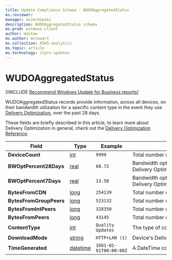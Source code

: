 ```yaml
---
title: Update Compliance Schema - WUDOAggregatedStatus
ms.reviewer: 
manager: aczechowski
description: WUDOAggregatedStatus schema
ms.prod: windows-client
author: mestew
ms.author: mstewart
ms.collection: M365-analytics
ms.topic: article
ms.technology: itpro-updates
---
```


# WUDOAggregatedStatus

<!--Using include for recommending Windows Update for Business reports for all Update Compliance v1 docs-->
[!INCLUDE [Recommend Windows Update for Business reports](./includes/wufb-reports-recommend.md)]


WUDOAggregatedStatus records provide information, across all devices, on their bandwidth utilization for a specific content type in the event they use [Delivery Optimization](https://support.microsoft.com/help/4468254/windows-update-delivery-optimization-faq), over the past 28 days.

These fields are briefly described in this article, to learn more about Delivery Optimization in general, check out the [Delivery Optimization Reference](../do/waas-delivery-optimization-reference.md).

|Field |Type |Example |Description |
|-|-|-|-|
|**DeviceCount** |[int](/azure/kusto/query/scalar-data-types/int) |`9999` |Total number of devices in this aggregated record. |
|**BWOptPercent28Days** |[real](/azure/kusto/query/scalar-data-types/real) |`68.72` |Bandwidth optimization (as a percentage of savings of total bandwidth otherwise incurred) as a result of using Delivery Optimization *across all devices*, computed on a rolling 28-day basis. |
|**BWOptPercent7Days** |[real](/azure/kusto/query/scalar-data-types/real) |`13.58` |Bandwidth optimization (as a percentage of savings of total bandwidth otherwise incurred) as a result of using Delivery Optimization *across all devices*, computed on a rolling 7-day basis. |
|**BytesFromCDN** |[long](/azure/kusto/query/scalar-data-types/long) |`254139` |Total number of bytes downloaded from a CDN versus a Peer. This counts against bandwidth optimization.|
|**BytesFromGroupPeers** |[long](/azure/kusto/query/scalar-data-types/long) |`523132` |Total number of bytes downloaded from Group Peers. |
|**BytesFromIntPeers** |[long](/azure/kusto/query/scalar-data-types/long) |`328350` |Total number of bytes downloaded from Internet Peers. |
|**BytesFromPeers** |[long](/azure/kusto/query/scalar-data-types/long) |`43145` |Total number of bytes downloaded from peers. |
|**ContentType** |[int](/azure/kusto/query/scalar-data-types/int) |`Quality Updates` |The type of content being downloaded.|
|**DownloadMode** |[string](/azure/kusto/query/scalar-data-types/string) |`HTTP+LAN (1)` |Device's Delivery Optimization [Download Mode](../do/waas-delivery-optimization-reference.md#download-mode) configuration for this device. |
|**TimeGenerated** |[datetime](/azure/kusto/query/scalar-data-types/datetime)|`1601-01-01T00:00:00Z` |A DateTime corresponding to the moment Azure Monitor Logs ingested this record to your Log Analytics workspace.|
